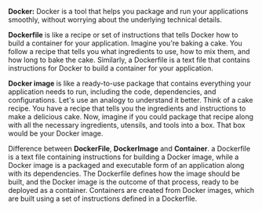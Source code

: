 __Docker:__ Docker is a tool that helps you package and run your applications smoothly, without worrying about the underlying technical details.

__Dockerfile__ is like a recipe or set of instructions that tells Docker how to build a container for your application. Imagine you're baking a cake. You follow a recipe that tells you what ingredients to use, how to mix them, and how long to bake the cake. Similarly, a Dockerfile is a text file that contains instructions for Docker to build a container for your application.

__Docker image__ is like a ready-to-use package that contains everything your application needs to run, including the code, dependencies, and configurations. Let's use an analogy to understand it better. Think of a cake recipe. You have a recipe that tells you the ingredients and instructions to make a delicious cake. Now, imagine if you could package that recipe along with all the necessary ingredients, utensils, and tools into a box. That box would be your Docker image.

Difference between __DockerFile__, __DockerImage__ and __Container__.
a Dockerfile is a text file containing instructions for building a Docker image, while a Docker image is a packaged and executable form of an application along with its dependencies. The Dockerfile defines how the image should be built, and the Docker image is the outcome of that process, ready to be deployed as a container. Containers are created from Docker images, which are built using a set of instructions defined in a Dockerfile.
